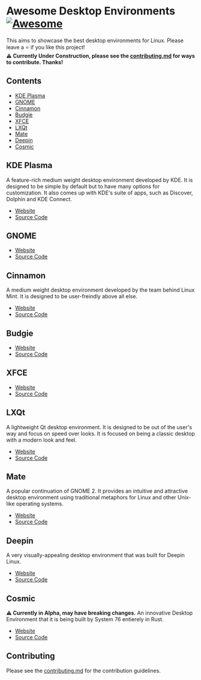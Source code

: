 # Awesome Desktop Environments [![Awesome](https://awesome.re/badge.svg)](https://awesome.re)
This aims to showcase the best desktop environments for Linux. Please leave a ⭐ if you like this project!  
**⚠️ Currently Under Construction, please see the [contributing.md](https://github.com/Inhishonor/awesome-desktop-environments/blob/main/contributing.md) for ways to contribute. Thanks!**
## Contents
* [KDE Plasma](#kde-plasma) 
* [GNOME](#gnome) 
* [Cinnamon](#cinnamon) 
* [Budgie](#budgie) 
* [XFCE](#xfce) 
* [LXQt](#lxqt) 
* [Mate](#mate) 
* [Deepin](#deepin) 
* [Cosmic](#cosmic) 
## KDE Plasma
A feature-rich medium weight desktop environment developed by KDE. It is designed to be simple by default but to have many options for customization. It also comes up with KDE's suite of apps, such as Discover, Dolphin and KDE Connect.
* [Website](https://kde.org/plasma-desktop/)
* [Source Code](https://invent.kde.org/plasma)
## GNOME  
* [Website](https://www.gnome.org/)
* [Source Code](https://gitlab.gnome.org/GNOME)
## Cinnamon  
A medium weight desktop environment developed by the team behind Linux Mint. It is designed to be user-freindly above all else.
* [Website](https://projects.linuxmint.com/cinnamon/)
* [Source Code](https://github.com/linuxmint/cinnamon)
## Budgie  
* [Website](https://buddiesofbudgie.org/)
* [Source Code](https://github.com/BuddiesOfBudgie/budgie-desktop)
## XFCE  
* [Website](https://www.xfce.org/)
* [Source Code](https://gitlab.xfce.org/xfce)
## LXQt  
A lightweight Qt desktop environment. It is designed to be out of the user's way and focus on speed over looks. It is focused on being a classic desktop with a modern look and feel.
* [Website](https://lxqt-project.org/)
* [Source Code](https://github.com/lxqt/lxqt)
## Mate  
A popular continuation of GNOME 2. It provides an intuitive and attractive desktop environment using traditional metaphors for Linux and other Unix-like operating systems.
* [Website](https://mate-desktop.com/)
* [Source Code](https://github.com/mate-desktop)
## Deepin  
A very visually-appealing desktop environment that was built for Deepin Linux.
* [Website](https://www.deepin.org/en/dde/)
* [Source Code]()
## Cosmic
**⚠️ Currently in Alpha, may have breaking changes.** An innovative Desktop Environment that it is being built by System 76 entierely in Rust.
* [Website](https://system76.com/cosmic/.)
* [Source Code](https://github.com/pop-os/cosmic-epoch)
## Contributing
Please see the [contributing.md](https://github.com/Inhishonor/awesome-desktop-environments/blob/main/contributing.md) for the contribution guidelines.
